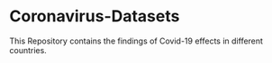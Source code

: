 # Coronavirus-Datasets
This Repository contains the  findings of Covid-19 effects in different countries.
